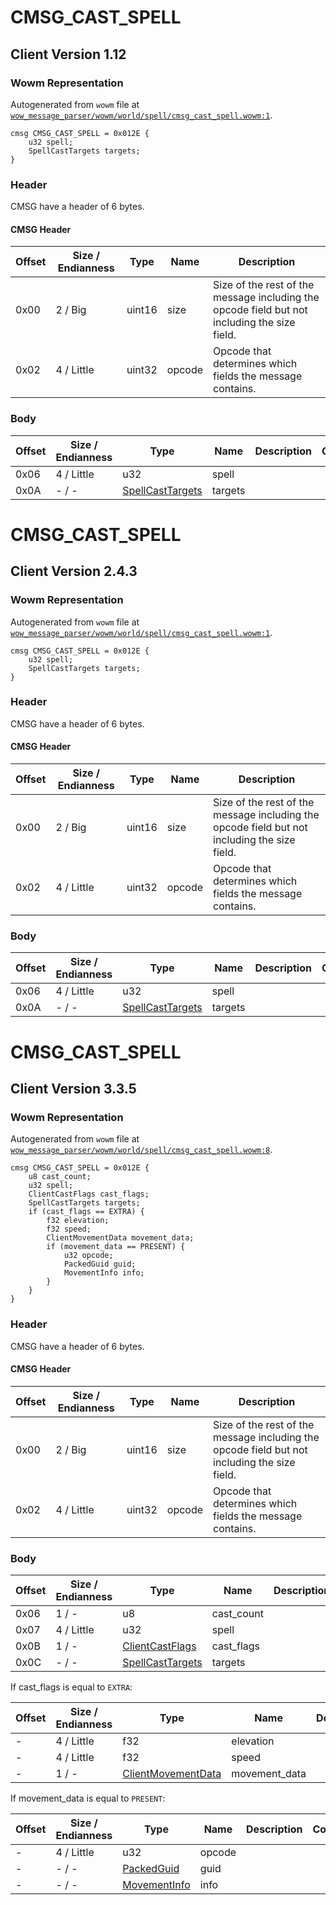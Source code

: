 # CMSG_CAST_SPELL

## Client Version 1.12

### Wowm Representation

Autogenerated from `wowm` file at [`wow_message_parser/wowm/world/spell/cmsg_cast_spell.wowm:1`](https://github.com/gtker/wow_messages/tree/main/wow_message_parser/wowm/world/spell/cmsg_cast_spell.wowm#L1).
```rust,ignore
cmsg CMSG_CAST_SPELL = 0x012E {
    u32 spell;
    SpellCastTargets targets;
}
```
### Header

CMSG have a header of 6 bytes.

#### CMSG Header

| Offset | Size / Endianness | Type   | Name   | Description |
| ------ | ----------------- | ------ | ------ | ----------- |
| 0x00   | 2 / Big           | uint16 | size   | Size of the rest of the message including the opcode field but not including the size field.|
| 0x02   | 4 / Little        | uint32 | opcode | Opcode that determines which fields the message contains.|

### Body

| Offset | Size / Endianness | Type | Name | Description | Comment |
| ------ | ----------------- | ---- | ---- | ----------- | ------- |
| 0x06 | 4 / Little | u32 | spell |  |  |
| 0x0A | - / - | [SpellCastTargets](spellcasttargets.md) | targets |  |  |

# CMSG_CAST_SPELL

## Client Version 2.4.3

### Wowm Representation

Autogenerated from `wowm` file at [`wow_message_parser/wowm/world/spell/cmsg_cast_spell.wowm:1`](https://github.com/gtker/wow_messages/tree/main/wow_message_parser/wowm/world/spell/cmsg_cast_spell.wowm#L1).
```rust,ignore
cmsg CMSG_CAST_SPELL = 0x012E {
    u32 spell;
    SpellCastTargets targets;
}
```
### Header

CMSG have a header of 6 bytes.

#### CMSG Header

| Offset | Size / Endianness | Type   | Name   | Description |
| ------ | ----------------- | ------ | ------ | ----------- |
| 0x00   | 2 / Big           | uint16 | size   | Size of the rest of the message including the opcode field but not including the size field.|
| 0x02   | 4 / Little        | uint32 | opcode | Opcode that determines which fields the message contains.|

### Body

| Offset | Size / Endianness | Type | Name | Description | Comment |
| ------ | ----------------- | ---- | ---- | ----------- | ------- |
| 0x06 | 4 / Little | u32 | spell |  |  |
| 0x0A | - / - | [SpellCastTargets](spellcasttargets.md) | targets |  |  |

# CMSG_CAST_SPELL

## Client Version 3.3.5

### Wowm Representation

Autogenerated from `wowm` file at [`wow_message_parser/wowm/world/spell/cmsg_cast_spell.wowm:8`](https://github.com/gtker/wow_messages/tree/main/wow_message_parser/wowm/world/spell/cmsg_cast_spell.wowm#L8).
```rust,ignore
cmsg CMSG_CAST_SPELL = 0x012E {
    u8 cast_count;
    u32 spell;
    ClientCastFlags cast_flags;
    SpellCastTargets targets;
    if (cast_flags == EXTRA) {
        f32 elevation;
        f32 speed;
        ClientMovementData movement_data;
        if (movement_data == PRESENT) {
            u32 opcode;
            PackedGuid guid;
            MovementInfo info;
        }
    }
}
```
### Header

CMSG have a header of 6 bytes.

#### CMSG Header

| Offset | Size / Endianness | Type   | Name   | Description |
| ------ | ----------------- | ------ | ------ | ----------- |
| 0x00   | 2 / Big           | uint16 | size   | Size of the rest of the message including the opcode field but not including the size field.|
| 0x02   | 4 / Little        | uint32 | opcode | Opcode that determines which fields the message contains.|

### Body

| Offset | Size / Endianness | Type | Name | Description | Comment |
| ------ | ----------------- | ---- | ---- | ----------- | ------- |
| 0x06 | 1 / - | u8 | cast_count |  |  |
| 0x07 | 4 / Little | u32 | spell |  |  |
| 0x0B | 1 / - | [ClientCastFlags](clientcastflags.md) | cast_flags |  |  |
| 0x0C | - / - | [SpellCastTargets](spellcasttargets.md) | targets |  |  |

If cast_flags is equal to `EXTRA`:

| Offset | Size / Endianness | Type | Name | Description | Comment |
| ------ | ----------------- | ---- | ---- | ----------- | ------- |
| - | 4 / Little | f32 | elevation |  |  |
| - | 4 / Little | f32 | speed |  |  |
| - | 1 / - | [ClientMovementData](clientmovementdata.md) | movement_data |  |  |

If movement_data is equal to `PRESENT`:

| Offset | Size / Endianness | Type | Name | Description | Comment |
| ------ | ----------------- | ---- | ---- | ----------- | ------- |
| - | 4 / Little | u32 | opcode |  |  |
| - | - / - | [PackedGuid](../spec/packed-guid.md) | guid |  |  |
| - | - / - | [MovementInfo](movementinfo.md) | info |  |  |

